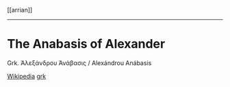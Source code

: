 [[arrian]]

---

# The Anabasis of Alexander
Grk. Ἀλεξάνδρου Ἀνάβασις / Alexándrou Anábasis

[Wikipedia](https://en.wikipedia.org/wiki/The-Anabasis-of-Alexander)
[grk](https://www.perseus.tufts.edu/hopper/text?doc=Arr.+An.&fromdoc=Perseus%3Atext%3A2008.01.0530)